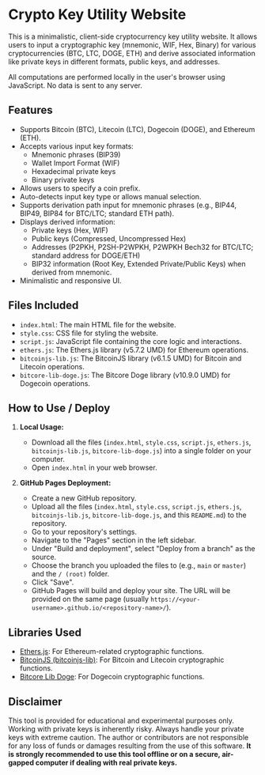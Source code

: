 # Crypto Key Utility Website

This is a minimalistic, client-side cryptocurrency key utility website. It allows users to input a cryptographic key (mnemonic, WIF, Hex, Binary) for various cryptocurrencies (BTC, LTC, DOGE, ETH) and derive associated information like private keys in different formats, public keys, and addresses.

All computations are performed locally in the user's browser using JavaScript. No data is sent to any server.

## Features

-   Supports Bitcoin (BTC), Litecoin (LTC), Dogecoin (DOGE), and Ethereum (ETH).
-   Accepts various input key formats:
    -   Mnemonic phrases (BIP39)
    -   Wallet Import Format (WIF)
    -   Hexadecimal private keys
    -   Binary private keys
-   Allows users to specify a coin prefix.
-   Auto-detects input key type or allows manual selection.
-   Supports derivation path input for mnemonic phrases (e.g., BIP44, BIP49, BIP84 for BTC/LTC; standard ETH path).
-   Displays derived information:
    -   Private keys (Hex, WIF)
    -   Public keys (Compressed, Uncompressed Hex)
    -   Addresses (P2PKH, P2SH-P2WPKH, P2WPKH Bech32 for BTC/LTC; standard address for DOGE/ETH)
    -   BIP32 information (Root Key, Extended Private/Public Keys) when derived from mnemonic.
-   Minimalistic and responsive UI.

## Files Included

-   `index.html`: The main HTML file for the website.
-   `style.css`: CSS file for styling the website.
-   `script.js`: JavaScript file containing the core logic and interactions.
-   `ethers.js`: The Ethers.js library (v5.7.2 UMD) for Ethereum operations.
-   `bitcoinjs-lib.js`: The BitcoinJS library (v6.1.5 UMD) for Bitcoin and Litecoin operations.
-   `bitcore-lib-doge.js`: The Bitcore Doge library (v10.9.0 UMD) for Dogecoin operations.

## How to Use / Deploy

1.  **Local Usage:**
    -   Download all the files (`index.html`, `style.css`, `script.js`, `ethers.js`, `bitcoinjs-lib.js`, `bitcore-lib-doge.js`) into a single folder on your computer.
    -   Open `index.html` in your web browser.

2.  **GitHub Pages Deployment:**
    -   Create a new GitHub repository.
    -   Upload all the files (`index.html`, `style.css`, `script.js`, `ethers.js`, `bitcoinjs-lib.js`, `bitcore-lib-doge.js`, and this `README.md`) to the repository.
    -   Go to your repository's settings.
    -   Navigate to the "Pages" section in the left sidebar.
    -   Under "Build and deployment", select "Deploy from a branch" as the source.
    -   Choose the branch you uploaded the files to (e.g., `main` or `master`) and the `/ (root)` folder.
    -   Click "Save".
    -   GitHub Pages will build and deploy your site. The URL will be provided on the same page (usually `https://<your-username>.github.io/<repository-name>/`).

## Libraries Used

-   [Ethers.js](https://ethers.io/): For Ethereum-related cryptographic functions.
-   [BitcoinJS (bitcoinjs-lib)](https://github.com/bitcoinjs/bitcoinjs-lib): For Bitcoin and Litecoin cryptographic functions.
-   [Bitcore Lib Doge](https://github.com/bitpay/bitcore-lib-doge): For Dogecoin cryptographic functions.

## Disclaimer

This tool is provided for educational and experimental purposes only. Working with private keys is inherently risky. Always handle your private keys with extreme caution. The author or contributors are not responsible for any loss of funds or damages resulting from the use of this software. **It is strongly recommended to use this tool offline or on a secure, air-gapped computer if dealing with real private keys.**

